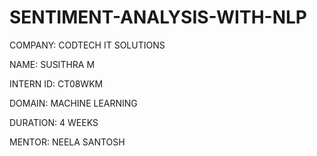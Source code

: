 # SENTIMENT-ANALYSIS-WITH-NLP

COMPANY: CODTECH IT SOLUTIONS

NAME: SUSITHRA M

INTERN ID: CT08WKM

DOMAIN: MACHINE LEARNING

DURATION: 4 WEEKS

MENTOR: NEELA SANTOSH
